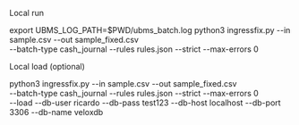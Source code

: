 Local run

export UBMS_LOG_PATH=$PWD/ubms_batch.log
python3 ingressfix.py --in sample.csv --out sample_fixed.csv \
    --batch-type cash_journal --rules rules.json --strict --max-errors 0


Local load (optional)

python3 ingressfix.py --in sample.csv --out sample_fixed.csv \
    --batch-type cash_journal --rules rules.json --strict --max-errors 0 \
    --load --db-user ricardo --db-pass test123 --db-host localhost --db-port 3306 --db-name veloxdb

